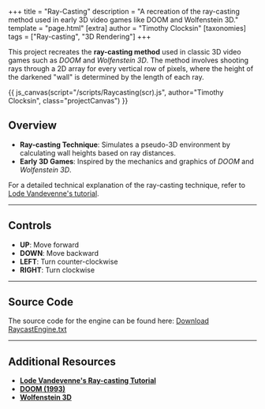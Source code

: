+++
title = "Ray-Casting"
description = "A recreation of the ray-casting method used in early 3D video games like DOOM and Wolfenstein 3D."
template = "page.html"
[extra]
author = "Timothy Clocksin"
[taxonomies]
tags = ["Ray-casting", "3D Rendering"]
+++

This project recreates the **ray-casting method** used in classic 3D video games such as *DOOM* and *Wolfenstein 3D*. The method involves shooting rays through a 2D array for every vertical row of pixels, where the height of the darkened "wall" is determined by the length of each ray.

{{ js_canvas(script="/scripts/Raycasting(scr).js", author="Timothy Clocksin", class="projectCanvas") }}

## Overview

- **Ray-casting Technique**: Simulates a pseudo-3D environment by calculating wall heights based on ray distances.
- **Early 3D Games**: Inspired by the mechanics and graphics of *DOOM* and *Wolfenstein 3D*.

For a detailed technical explanation of the ray-casting technique, refer to [Lode Vandevenne's tutorial](https://lodev.org/cgtutor/raycasting.html).

---

## Controls

- **UP**: Move forward
- **DOWN**: Move backward
- **LEFT**: Turn counter-clockwise
- **RIGHT**: Turn clockwise

---

## Source Code

The source code for the engine can be found here:
[Download RaycastEngine.txt](../Files/RaycastEngine.txt)

---

## Additional Resources

- **[Lode Vandevenne's Ray-casting Tutorial](https://lodev.org/cgtutor/raycasting.html)**
- **[DOOM (1993)](https://en.wikipedia.org/wiki/Doom_(1993_video_game))**
- **[Wolfenstein 3D](https://en.wikipedia.org/wiki/Wolfenstein_3D)**
